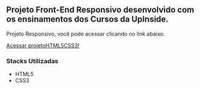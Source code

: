 <h2>Projeto Front-End Responsivo desenvolvido com os ensinamentos dos Cursos da UpInside.</h2>
<p>Projeto Responsivo, você pode acessar clicando no link abaixo. </p>
<a href="https://trainingschool.dyegoalmeida.com.br/">Acessar projetoHTML5CSS3!</a>
<h3>Stacks Utilizadas</h3>
<ul>
  <li>HTML5</li>
  <li>CSS3</li>
</ul>
